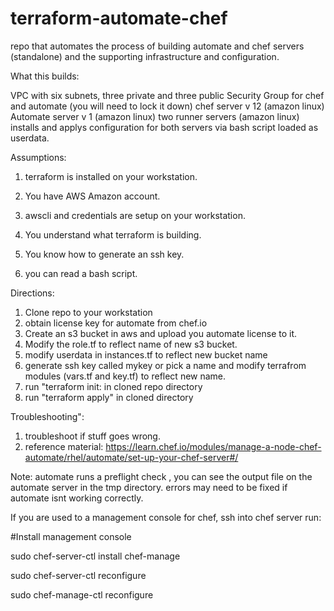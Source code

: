 # terraform-automate-chef
repo that automates the process of building automate and  chef servers (standalone) and the supporting infrastructure and configuration.

What this builds:

VPC with six subnets, three private and three public
Security Group for chef and automate (you will need to lock it down)
chef server v 12 (amazon linux)
Automate server v 1 (amazon linux)
two runner servers (amazon linux)
installs and applys configuration for both servers via bash script loaded as userdata.


Assumptions:

1. terraform is installed on your workstation.

2. You have AWS Amazon account.

3. awscli and credentials are setup on your workstation.

4. You understand what terraform is building.

5. You know how to generate an ssh key.

6. you can read a bash script.



Directions:

1. Clone repo to your workstation
2. obtain license key for automate from chef.io
3. Create an s3 bucket in aws and upload you automate license to it.
4. Modify the role.tf to reflect name of new s3 bucket.
5. modify userdata in instances.tf to reflect new bucket name
6. generate ssh key called mykey or pick a name and modify terrafrom modules (vars.tf and key.tf) to reflect new name.
7. run "terraform init: in cloned repo directory
8. run "terraform apply" in cloned directory

Troubleshooting":
  

1. troubleshoot if stuff goes wrong.
2. reference material: https://learn.chef.io/modules/manage-a-node-chef-automate/rhel/automate/set-up-your-chef-server#/

Note:
automate runs a preflight check , you can see the output file on the automate server in the tmp directory.
errors may need to be fixed if automate isnt working correctly.


If you are used to a management console for chef,  ssh into chef server
run:

#Install management console

sudo chef-server-ctl install chef-manage

sudo chef-server-ctl reconfigure

sudo chef-manage-ctl reconfigure
